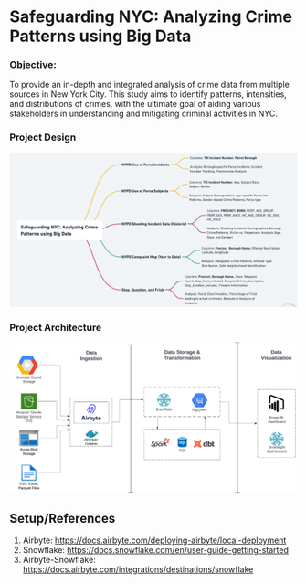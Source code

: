 # Safeguarding NYC: Analyzing Crime Patterns using Big Data

### Objective: 
To provide an in-depth and integrated analysis of crime data from multiple sources in New York City. This study aims to identify patterns, intensities, and distributions of crimes, with the ultimate goal of aiding various stakeholders in understanding and mitigating criminal activities in NYC.

### Project Design

![](./images/dataset-analysis-design.png)

### Project Architecture

![](./images/nyc-bd-architecture.png)


## Setup/References

1. Airbyte: https://docs.airbyte.com/deploying-airbyte/local-deployment
2. Snowflake: https://docs.snowflake.com/en/user-guide-getting-started 
3. Airbyte-Snowflake: https://docs.airbyte.com/integrations/destinations/snowflake 



